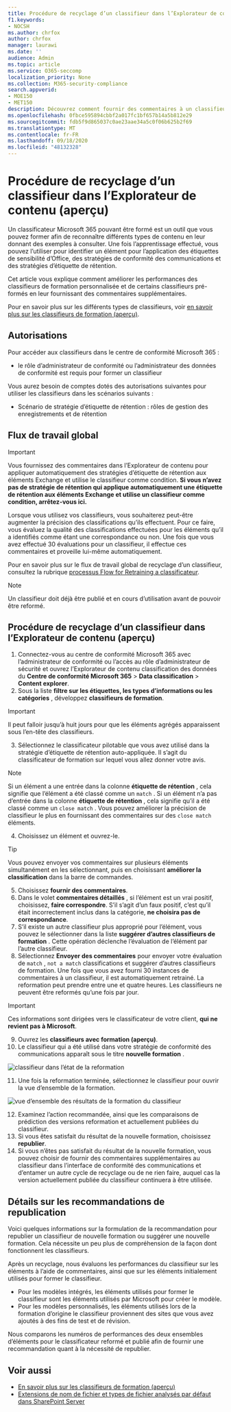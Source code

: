 ```yaml
---
title: Procédure de recyclage d’un classifieur dans l’Explorateur de contenu (aperçu)
f1.keywords:
- NOCSH
ms.author: chrfox
author: chrfox
manager: laurawi
ms.date: ''
audience: Admin
ms.topic: article
ms.service: O365-seccomp
localization_priority: None
ms.collection: M365-security-compliance
search.appverid:
- MOE150
- MET150
description: Découvrez comment fournir des commentaires à un classifieur de formation dans l’Explorateur de contenu.
ms.openlocfilehash: 0fbce595894cbbf2a017fc1bf657b14a5b812e29
ms.sourcegitcommit: fdb5f9d865037c0ae23aae34a5c0f06b625b2f69
ms.translationtype: MT
ms.contentlocale: fr-FR
ms.lasthandoff: 09/18/2020
ms.locfileid: "48132328"
---
```

# <a name="how-to-retrain-a-classifier-in-content-explorer-preview"></a>Procédure de recyclage d’un classifieur dans l’Explorateur de contenu (aperçu)

Un classificateur Microsoft 365 pouvant être formé est un outil que vous pouvez former afin de reconnaître différents types de contenu en leur donnant des exemples à consulter. Une fois l’apprentissage effectué, vous pouvez l’utiliser pour identifier un élément pour l’application des étiquettes de sensibilité d’Office, des stratégies de conformité des communications et des stratégies d’étiquette de rétention.

Cet article vous explique comment améliorer les performances des classifieurs de formation personnalisée et de certains classifieurs pré-formés en leur fournissant des commentaires supplémentaires.

Pour en savoir plus sur les différents types de classifieurs, voir [en savoir plus sur les classifieurs de formation (aperçu)](classifier-learn-about.md).

## <a name="permissions"></a>Autorisations

Pour accéder aux classifieurs dans le centre de conformité Microsoft 365 :

- le rôle d’administrateur de conformité ou l’administrateur des données de conformité est requis pour former un classifieur

Vous aurez besoin de comptes dotés des autorisations suivantes pour utiliser les classifieurs dans les scénarios suivants :

- Scénario de stratégie d’étiquette de rétention : rôles de gestion des enregistrements et de rétention 

## <a name="overall-workflow"></a>Flux de travail global

> [!IMPORTANT]
> Vous fournissez des commentaires dans l’Explorateur de contenu pour appliquer automatiquement des stratégies d’étiquette de rétention aux éléments Exchange et utilise le classifieur comme condition. **Si vous n’avez pas de stratégie de rétention qui applique automatiquement une étiquette de rétention aux éléments Exchange et utilise un classifieur comme condition, arrêtez-vous ici.**

Lorsque vous utilisez vos classifieurs, vous souhaiterez peut-être augmenter la précision des classifications qu’ils effectuent. Pour ce faire, vous évaluez la qualité des classifications effectuées pour les éléments qu’il a identifiés comme étant une correspondance ou non. Une fois que vous avez effectué 30 évaluations pour un classifieur, il effectue ces commentaires et proveille lui-même automatiquement.

Pour en savoir plus sur le flux de travail global de recyclage d’un classifieur, consultez la rubrique [processus Flow for Retraining a classificateur](classifier-learn-about.md#retraining-classifiers).

> [!NOTE]
> Un classifieur doit déjà être publié et en cours d’utilisation avant de pouvoir être reformé.

## <a name="how-to-retrain-a-classifier-in-content-explorer-preview"></a>Procédure de recyclage d’un classifieur dans l’Explorateur de contenu (aperçu)

1. Connectez-vous au centre de conformité Microsoft 365 avec l’administrateur de conformité ou l’accès au rôle d’administrateur de sécurité et ouvrez l’Explorateur de contenu classification des données du **Centre de conformité Microsoft 365**  >  **Data classification**  >  **Content explorer**. 
2. Sous la liste **filtre sur les étiquettes, les types d’informations ou les catégories** , développez **classifieurs de formation**.

> [!IMPORTANT]
> Il peut falloir jusqu’à huit jours pour que les éléments agrégés apparaissent sous l’en-tête des classifieurs.

3. Sélectionnez le classificateur pilotable que vous avez utilisé dans la stratégie d’étiquette de rétention auto-appliquée. Il s’agit du classificateur de formation sur lequel vous allez donner votre avis.

> [!NOTE]
> Si un élément a une entrée dans la colonne **étiquette de rétention** , cela signifie que l’élément a été classé comme un `match` .  Si un élément n’a pas d’entrée dans la colonne **étiquette de rétention** , cela signifie qu’il a été classé comme un `close match` . Vous pouvez améliorer la précision de classifieur le plus en fournissant des commentaires sur des `close match` éléments. 

4. Choisissez un élément et ouvrez-le.
 
 > [!TIP]
> Vous pouvez envoyer vos commentaires sur plusieurs éléments simultanément en les sélectionnant, puis en choisissant **améliorer la classification** dans la barre de commandes.

5. Choisissez **fournir des commentaires**.
6. Dans le volet **commentaires détaillés** , si l’élément est un vrai positif, choisissez, **faire correspondre**.  S’il s’agit d’un faux positif, c’est qu’il était incorrectement inclus dans la catégorie, **ne choisira pas de correspondance**.
7. S’il existe un autre classifieur plus approprié pour l’élément, vous pouvez le sélectionner dans la liste **suggérer d’autres classifieurs de formation** . Cette opération déclenche l’évaluation de l’élément par l’autre classifieur.
8. Sélectionnez **Envoyer des commentaires** pour envoyer votre évaluation de `match` , `not a match` classifications et suggérer d’autres classifieurs de formation. Une fois que vous avez fourni 30 instances de commentaires à un classifieur, il est automatiquement retrainé. La reformation peut prendre entre une et quatre heures. Les classifieurs ne peuvent être reformés qu’une fois par jour.

> [!IMPORTANT]
> Ces informations sont dirigées vers le classificateur de votre client, **qui ne revient pas à Microsoft**.

9. Ouvrez les **classifieurs avec formation (aperçu)**.
10. Le classifieur qui a été utilisé dans votre stratégie de conformité des communications apparaît sous le titre **nouvelle formation** .

![classifieur dans l’état de la reformation](../media/classifier-retraining.png)

11. Une fois la reformation terminée, sélectionnez le classifieur pour ouvrir la vue d’ensemble de la formation.

![vue d’ensemble des résultats de la formation du classifieur](../media/classifier-retraining-overview.png)

12. Examinez l’action recommandée, ainsi que les comparaisons de prédiction des versions reformation et actuellement publiées du classifieur.
13. Si vous êtes satisfait du résultat de la nouvelle formation, choisissez **republier**.
14. Si vous n’êtes pas satisfait du résultat de la nouvelle formation, vous pouvez choisir de fournir des commentaires supplémentaires au classifieur dans l’interface de conformité des communications et d’entamer un autre cycle de recyclage ou de ne rien faire, auquel cas la version actuellement publiée du classifieur continuera à être utilisée. 

## <a name="details-on-republishing-recommendations"></a>Détails sur les recommandations de republication

Voici quelques informations sur la formulation de la recommandation pour republier un classifieur de nouvelle formation ou suggérer une nouvelle formation. Cela nécessite un peu plus de compréhension de la façon dont fonctionnent les classifieurs.

Après un recyclage, nous évaluons les performances du classifieur sur les éléments à l’aide de commentaires, ainsi que sur les éléments initialement utilisés pour former le classifieur. 

- Pour les modèles intégrés, les éléments utilisés pour former le classifieur sont les éléments utilisés par Microsoft pour créer le modèle.
- Pour les modèles personnalisés, les éléments utilisés lors de la formation d’origine le classifieur proviennent des sites que vous avez ajoutés à des fins de test et de révision.

Nous comparons les numéros de performances des deux ensembles d’éléments pour le classificateur reformé et publié afin de fournir une recommandation quant à la nécessité de republier. 

## <a name="see-also"></a>Voir aussi

- [En savoir plus sur les classifieurs de formation (aperçu)](classifier-learn-about.md)
- [Extensions de nom de fichier et types de fichier analysés par défaut dans SharePoint Server](https://docs.microsoft.com/sharepoint/technical-reference/default-crawled-file-name-extensions-and-parsed-file-types)

